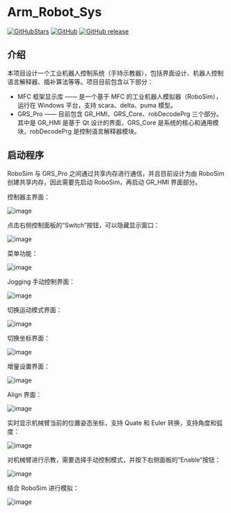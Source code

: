 # Arm_Robot_Sys

[![GitHubStars](https://img.shields.io/github/stars/luhuadong/Arm_Robot_Sys?style=flat-square&logo=GitHub)](https://github.com/luhuadong/Arm_Robot_Sys/stargazers)
[![GitHub](https://img.shields.io/github/license/luhuadong/Arm_Robot_Sys.svg)](https://github.com/luhuadong/Arm_Robot_Sys/blob/master/LICENSE)
[![GitHub release](https://img.shields.io/github/release/luhuadong/Arm_Robot_Sys.svg)](https://github.com/luhuadong/Arm_Robot_Sys/releases)

## 介绍

本项目设计一个工业机器人控制系统（手持示教器），包括界面设计、机器人控制语言解释器、插补算法等等。项目目前包含以下部分：

 - MFC 框架显示库 —— 是一个基于 MFC 的工业机器人模拟器（RoboSim），运行在 Windows 平台，支持 scara、delta、puma 模型。
 - GRS_Pro —— 目前包含 GR_HMI、GRS_Core、robDecodePrg 三个部分。其中是 GR_HMI 是基于 Qt 设计的界面，GRS_Core 是系统的核心和通用模块，robDecodePrg 是控制语言解释器模块。

## 启动程序

RoboSim 与 GRS_Pro 之间通过共享内存进行通信，并且目前设计为由 RoboSim 创建共享内存，因此需要先启动 RoboSim，再启动 GR_HMI 界面部分。

控制器主界面：

![image](./screenshots/GR_HMI_Main.png)

点击右侧控制面板的“Switch”按钮，可以隐藏显示窗口：

![image](./screenshots/GR_HMI_Main_small.png)

菜单功能：

![image](./screenshots/GR_HMI_Menu.png)

Jogging 手动控制界面：

![image](./screenshots/GR_HMI_Jogging.png)

切换运动模式界面：

![image](./screenshots/GR_HMI_Jogging_Motion.png)

切换坐标界面：

![image](./screenshots/GR_HMI_Jogging_Coordinatee.png)

增量设置界面：

![image](./screenshots/GR_HMI_Jogging_Increment.png)

Align 界面：

![image](./screenshots/GR_HMI_Jogging_Align_Coord.png)

实时显示机械臂当前的位置姿态坐标，支持 Quate 和 Euler 转换，支持角度和弧度：

![image](./screenshots/GR_HMI_Jogging_Euler.png)

对机械臂进行示教，需要选择手动控制模式，并按下右侧面板的“Enable”按钮：

![image](./screenshots/GR_HMI_Mode_Manual.png)

结合 RoboSim 进行模拟：

![image](./screenshots/模拟操作.png)
